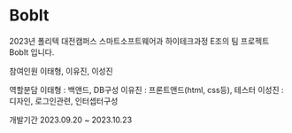 # BobIt
2023년 폴리텍 대전캠퍼스 스마트소프트웨어과 하이테크과정 E조의 팀 프로젝트 BobIt 입니다.

참여인원
이태형, 이유진, 이성진

역할분담
이태형 : 백앤드, DB구성
이유진 : 프론트앤드(html, css등), 테스터
이성진 : 디자인, 로그인관련, 인터셉터구성

개발기간
2023.09.20 ~ 2023.10.23
